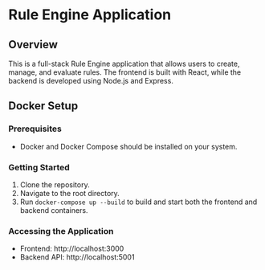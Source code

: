 # Rule Engine Application

## Overview

This is a full-stack Rule Engine application that allows users to create, manage, and evaluate rules. The frontend is built with React, while the backend is developed using Node.js and Express.

## Docker Setup

### Prerequisites
- Docker and Docker Compose should be installed on your system.

### Getting Started

1. Clone the repository.
2. Navigate to the root directory.
3. Run `docker-compose up --build` to build and start both the frontend and backend containers.

### Accessing the Application

- Frontend: http://localhost:3000
- Backend API: http://localhost:5001

